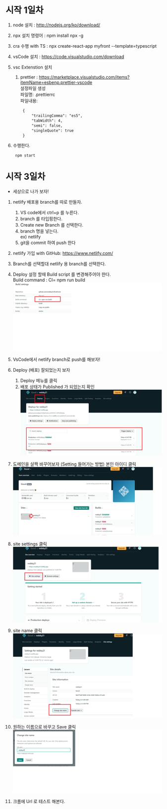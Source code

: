 # 시작 1일차 
1. node 설치 : http://nodejs.org/ko/download/

2. npx 설치 명령어 : npm install npx -g 

3. cra 수행 with TS : npx create-react-app myfront --template=typescript

4. vsCode 설치 : https://code.visualstudio.com/download

5. vsc Extenstion 설치 
    1. prettier : https://marketplace.visualstudio.com/items?itemName=esbenp.prettier-vscode  
    설정파일 생성  
    파일명: .prettierrc  
        파일내용: 
        
            {  
                "trailingComma": "es5",  
                "tabWidth": 4,  
                "semi": false,  
                "singleQuote": true  
            }
    
6. 수행한다.  


        npm start


# 시작 3일차 
* 세상으로 나가 보자!

1. netlify 배포용 branch를 따로 만들자.  
    1. VS code에서 ctrl+p 를 누른다.
    2. branch 를 타입핑한다.
    3. Create new Branch 를 선택한다.
    4. branch 명을 넣는다.  
     ex) netlify
    5. git을 commit 하여 push 한다

1. netlify 가입 with GitHub: https://www.netlify.com/


    
3. Branch를 선택할대 netlify 용 branch를 선택한다.


4. Deploy 설정 할때 Build script 를 변경해주어야 한다.  
  Build command : CI= npm run build  
![캡처](/public/md/netlify_setup.png)

5. VsCode에서 netlify branch로 push를 해보자!  

6. Deploy (배포) 잘되었는지 보자  
    1. Deploy 메뉴를 클릭
    2. 배포 상태가 Published 가 되었는지 확인
    ![캡처](/public/md/netlify_setup6.png)

5. 도메인을 살짝 바꾸어보자 (Setting 들어가는 방법)
  본인 아이디 클릭
![캡처](/public/md/netlify_setup2.png)

6. site settings 클릭
![캡처](/public/md/netlify_setup3.png)

7. site name 클릭
![캡처](/public/md/netlify_setup4.png)

8. 원하는 이름으로 바꾸고 Save 클릭
![캡처](/public/md/netlify_setup5.png)

9. 크롬에 Url 로 테스트 해본다.
